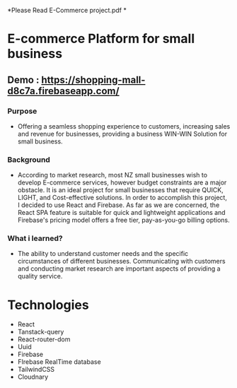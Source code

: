
*Please Read E-Commerce project.pdf *

# E-commerce Platform for small business

## Demo : https://shopping-mall-d8c7a.firebaseapp.com/

### Purpose
* Offering a seamless shopping experience to customers, increasing sales and revenue for businesses, providing a business WIN-WIN Solution for small business.

### Background
* According to market research, most NZ small businesses wish to develop E-commerce services, however budget constraints are a major obstacle. It is an ideal project for small businesses that require QUICK, LIGHT, and Cost-effective solutions. 
In order to accomplish this project, I decided to use React and Firebase. As far as we are concerned, the React SPA feature is suitable for quick and lightweight applications and Firebase's pricing model offers a free tier, pay-as-you-go billing options. 

### What i learned?
* The ability to understand customer needs and the specific circumstances of different businesses.
Communicating with customers and conducting market research are important aspects of providing a quality service.


 
# Technologies   
   * React
   * Tanstack-query
   * React-router-dom
   * Uuid
   * Firebase
   * FIrebase RealTime database
   * TailwindCSS
   * Cloudnary
   
